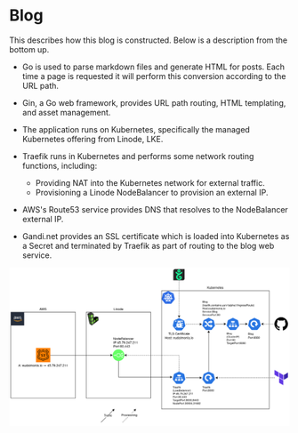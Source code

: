 Blog
====

This describes how this blog is constructed. Below is a description from the bottom up.

-   Go is used to parse markdown files and generate HTML for posts. Each time a
    page is requested it will perform this conversion according to the URL
    path.

-   Gin, a Go web framework, provides URL path routing, HTML templating, and
    asset management.

-   The application runs on Kubernetes, specifically the managed Kubernetes
    offering from Linode, LKE.

-   Traefik runs in Kubernetes and performs some network routing functions,
    including:

    -   Providing NAT into the Kubernetes network for external traffic.
    -   Provisioning a Linode NodeBalancer to provision an external IP.

-   AWS's Route53 service provides DNS that resolves to the NodeBalancer
    external IP.

-   Gandi.net provides an SSL certificate which is loaded into Kubernetes as a
    Secret and terminated by Traefik as part of routing to the blog web
    service.

[![Diagram of blog components](/images/blog.png)](/images/blog.png)
